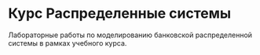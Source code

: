 # Курс Распределенные системы

Лабораторные работы по моделированию банковской распределенной системы в рамках учебного курса.
